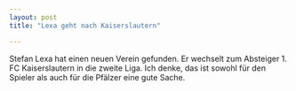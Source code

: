 ```yaml
---
layout: post
title: "Lexa geht nach Kaiserslautern"

---
```


Stefan Lexa hat einen neuen Verein gefunden. Er wechselt zum Absteiger 1. FC Kaiserslautern in die zweite Liga. Ich denke, das ist sowohl für den Spieler als auch für die Pfälzer eine gute Sache.


